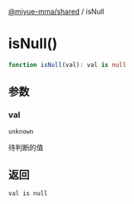 [@miyue-mma/shared](../index.md) / isNull

# isNull()

```ts
function isNull(val): val is null
```

## 参数

### val

`unknown`

待判断的值

## 返回

`val is null`

